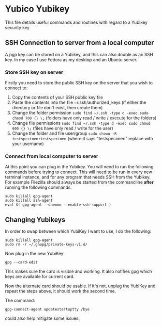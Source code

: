 # Yubico Yubikey

This file details useful commands and routines with regard to a Yubikey security key

## SSH Connection to server from a local computer

A pgp key can be stored on a Yubikey, and this can also double as an SSH key. In my case I use Fedora as my desktop and an Ubuntu server.

### Store SSH key on server

Firstly you need to store the public SSH key on the server that you wish to connect to:

1. Copy the contents of your SSH public key file
2. Paste the contents into the file ~/.ssh/authorized_keys (if either the directory or file don't exist, then create them)
3. Change the folder permission ```sudo find ~/.ssh -type d -exec sudo chmod 700 {} \;``` (folders have only read / write / execute for the folders)
4. Change file permissions ```sudo find ~/.ssh -type d -exec sudo chmod 600 {} \;``` (files have only read / write for the user)
5. Change the folder and file user/group ```sudo chown -R testspecimen:testspecimen``` (where it says "testspecimen" replace with your username)

### Connect from local computer to server

At this point you can plug in the Yubikey. You will need to run the following commands before trying to connect.
This will need to be run in every new terminal instance, and for any program that needs SSH from the Yubikey.
For example Filezilla should always be started from the commandline **after** running the following commands.

	sudo killall gpg-agent
	sudo killall ssh-agent
	eval $( gpg-agent --daemon --enable-ssh-support )

## Changing Yubikeys

In order to swap between which YubiKey I want to use, I do the following:

	sudo killall gpg-agent
	sudo rm -r ~/.gnupg/private-keys-v1.d/

Now plug in the new YubiKey

	gpg --card-edit

This makes sure the card is visible and working. It also notifies gpg which keys are available for current card.

Now the alternate card should be usable. If it's not, unplug the YubiKey and repeat the steps above, it should work the second time.

The command:

	gpg-connect-agent updatestartuptty /bye

could also help mitigate some issues.